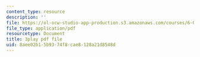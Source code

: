 ```yaml
---
content_type: resource
description: ''
file: https://ol-ocw-studio-app-production.s3.amazonaws.com/courses/6-042j-mathematics-for-computer-science-spring-2015/8aee02b15b9374f8cae8128a21d8548d_TeRYL7kkhqs.pdf
file_type: application/pdf
resourcetype: Document
title: 3play pdf file
uid: 8aee02b1-5b93-74f8-cae8-128a21d8548d
---
```

